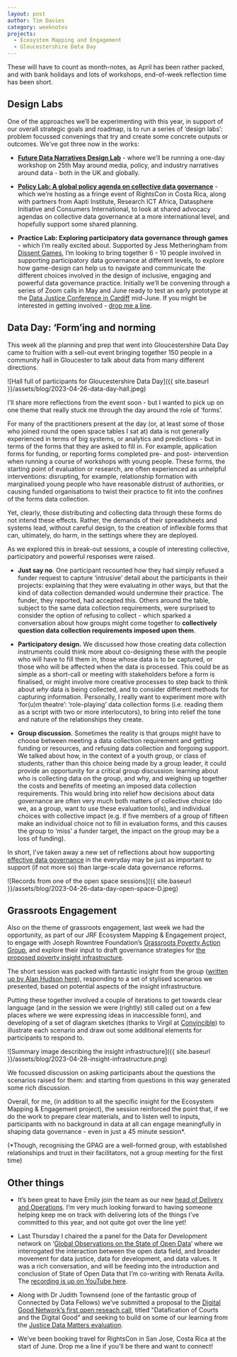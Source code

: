 ```yaml
---
layout: post
author: Tim Davies
category: weeknotes
projects:
  - Ecosystem Mapping and Engagement
  - Gloucestershire Data Day
---
```


These will have to count as month-notes, as April has been rather packed, and with bank holidays and lots of workshops, end-of-week reflection time has been short. 

## Design Labs

One of the approaches we’ll be experimenting with this year, in support of our overall strategic goals and roadmap, is to run a series of ‘design labs’: problem focussed convenings that try and create some concrete outputs or outcomes. We’ve got three now in the works:

* **[Future Data Narratives Design Lab](http://connectedbydata.org/events/2023-05-25-narrative-design-lab)** - where we’ll be running a one-day workshop on 25th May around media, policy, and industry narratives around data - both in the UK and globally. 

* **[Policy Lab: A global policy agenda on collective data governance](https://docs.google.com/document/d/1O7kub-QzB7Trid9t39pOoLOAp9qQfeVNHDavhMyJADs/edit#heading=h.jgmduqp1336)** - which we’re hosting as a fringe event of RightsCon in Costa Rica, along with partners from Aapti Institute, Research ICT Africa, Datasphere Initiative and Consumers International, to look at shared advocacy agendas on collective data governance at a more international level, and hopefully support some shared planning. 

* **Practice Lab: Exploring participatory data governance through games** - which I’m really excited about. Supported by Jess Metheringham from [Dissent Games](https://dissentgames.com/), I’m looking to bring together 6 - 10 people involved in supporting participatory data governance at different levels, to explore how game-design can help us to navigate and communicate the different choices involved in the design of inclusive, engaging and powerful data governance practice. Initially we’ll be convening through a series of Zoom calls in May and June ready to test an early prototype at the [Data Justice Conference in Cardiff](https://datajusticelab.org/data-justice-conference/) mid-June. If you might be interested in getting involved - [drop me a line](mailto:tim@connectedbydata.org).


## Data Day: ‘Form’ing and norming

This week all the planning and prep that went into Gloucestershire Data Day came to fruition with a sell-out event bringing together 150 people in a community hall in Gloucester to talk about data from many different directions. 

![Hall full of participants for Gloucestershire Data Day]({{ site.baseurl }}/assets/blog/2023-04-26-data-day-hall.jpeg)

I’ll share more reflections from the event soon - but I wanted to pick up on one theme that really stuck me through the day around the role of ‘forms’. 

For many of the practitioners present at the day (or, at least some of those who joined round the open space tables I sat at) data is not generally experienced in terms of big systems, or analytics and predictions - but in terms of the forms that they are asked to fill in. For example, application forms for funding, or reporting forms completed pre- and post- intervention when running a course of workshops with young people. These forms, the starting point of evaluation or research, are often experienced as unhelpful interventions: disrupting, for example, relationship formation with marginalised young people who have reasonable distrust of authorities, or causing funded organisations to twist their practice to fit into the confines of the forms data collection. 

Yet, clearly, those distributing and collecting data through these forms do not intend these effects. Rather, the demands of their spreadsheets and systems lead, without careful design, to the creation of inflexible forms that can, ultimately, do harm, in the settings where they are deployed. 

As we explored this in break-out sessions, a couple of interesting collective, participatory and powerful responses were raised.

* **Just say no**. One participant recounted how they had simply refused a funder request to capture ‘intrusive’ detail about the participants in their projects: explaining that they were evaluating in other ways, but that the kind of data collection demanded would undermine their practice. The funder, they reported, had accepted this. Others around the table, subject to the same data collection requirements, were surprised to consider the option of refusing to collect - which sparked a conversation about how groups might come together to **collectively question data collection requirements imposed upon them**.

* **Participatory design.** We discussed how those creating data collection instruments could think more about co-designing these with the people who will have to fill them in, those whose data is to be captured, or those who will be affected when the data is processed. This could be as simple as a short-call or meeting with stakeholders before a form is finalised, or might involve more creative processes to step back to think about _why_ data is being collected, and to consider different methods for capturing information. Personally, I really want to experiment more with ‘for(u)m theatre’: ‘role-playing’ data collection forms (i.e. reading them as a script with two or more interlocutors), to bring into relief the tone and nature of the relationships they create. 

* **Group discussion.** Sometimes the reality is that groups might have to choose between meeting a data collection requirement and getting funding or resources, and refusing data collection and forgoing support. We talked about how, in the context of a youth group, or class of students, rather than this choice being made by a group leader, it could provide an opportunity for a critical group discussion: learning about who is collecting data on the group, and why, and weighing up together the costs and benefits of meeting an imposed data collection requirements. This would bring into relief how decisions about data governance are often very much both matters of collective choice (do we, as a group, want to use these evaluation tools), and individual choices with collective impact (e.g. if five members of a group of fifteen make an individual choice not to fill in evaluation forms, and this causes the group to ‘miss’ a funder target, the impact on the group may be a loss of funding). 

In short, I’ve taken away a new set of reflections about how supporting [effective data governance](https://connectedbydata.org/blog/2022/09/21/effective-data-governance) in the everyday may be just as important to support (if not more so) than large-scale data governance reforms. 

![Records from one of the open space sessions]({{ site.baseurl }}/assets/blog/2023-04-26-data-day-open-space-D.jpeg)


## Grassroots Engagement

Also on the theme of grassroots engagement, last week we had the opportunity, as part of our JRF Ecosystem Mapping & Engagement project, to engage with Joseph Rowntree Foundation’s [Grassroots Poverty Action Group](https://medium.com/inside-jrf/blending-expertise-to-create-a-better-understanding-of-uk-poverty-a64186c49ba3), and explore their input to draft governance strategies for [the proposed poverty insight infrastructure](https://connectedbydata.org/projects/2022-jrf-ecosystem). 

The short session was packed with fantastic insight from the group ([written up by Alan Hudson here](http://connectedbydata.org/events/2023-04-20-jrf-gpag)), responding to a set of stylised scenarios we presented, based on potential aspects of the insight infrastructure. 

Putting these together involved a couple of iterations to get towards clear language (and in the session we were (rightly) still called out on a few places where we were expressing ideas in inaccessible form), and developing of a set of diagram sketches (thanks to Virgil at [Convincible](https://www.convincible.media/)) to illustrate each scenario and draw out some additional elements for participants to respond to. 

![Summary image describing the insight infrastructure]({{ site.baseurl }}/assets/blog/2023-04-28-insight-infrastructure.png)

We focussed discussion on asking participants about the questions the scenarios raised for them: and starting from questions in this way generated some rich discussion. 

Overall, for me, (in addition to all the specific insight for the Ecosystem Mapping & Engagement project), the session reinforced the point that, if we do the work to prepare clear materials, and to listen well to inputs, participants with no background in data at all can engage meaningfully in shaping data governance - even in just a 45 minute session*.

(*Though, recognising the GPAG are a well-formed group, with established relationships and trust in their facilitators, not a group meeting for the first time)  


## Other things

* It’s been great to have Emily join the team as our new [head of Delivery and Operations](http://connectedbydata.org/weeknotes/2023/04/28/emily-weeknotes). I’m very much looking forward to having someone helping keep me on track with delivering lots of the things I’ve committed to this year, and not quite got over the line yet!  

* Last Thursday I chaired the a panel for the Data for Development network on ‘[Global Observations on the State of Open Data](https://www.youtube.com/watch?v=UOu7-YxNK70)’ where we interrogated the interaction between the open data field, and broader movement for data justice, data for development, and data values. It was a rich conversation, and will be feeding into the introduction and conclusion of State of Open Data that I’m co-writing with Renata Avilla. The [recording is up on YouTube here](https://www.youtube.com/watch?v=UOu7-YxNK70).

* Along with Dr Judith Townsend (one of the fantastic group of Connected by Data Fellows) we’ve submitted a proposal to the [Digital Good Network’s first open reseach call](https://digitalgood.net/opportunties-research-fund.html), titled "Datafication of Courts and the Digital Good” and seeking to build on some of our learning from the [Justice Data Matters evaluation](http://connectedbydata.org/projects/2022-justice-data-matters-evaluation).

* We’ve been booking travel for RightsCon in San Jose, Costa Rica at the start of June. Drop me a line if you’ll be there and want to connect! 